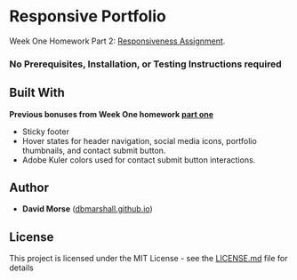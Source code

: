 # Responsive Portfolio

Week One Homework Part 2: [Responsiveness Assignment](http://ucb.bootcampcontent.com/UCB-Coding-Bootcamp/09-11-2017-UCB-Class-Repository-FSF-FT/blob/master/01-week/homework/part-2/Instructions/homework-instructions.md).

### No Prerequisites, Installation, or Testing Instructions required

## Built With

**Previous bonuses from Week One homework [part one](http://ucb.bootcampcontent.com/UCB-Coding-Bootcamp/09-11-2017-UCB-Class-Repository-FSF-FT/blob/master/01-week/homework/part-1/Instructions/recommended-homework-assignment.md)**

* Sticky footer
* Hover states for header navigation, social media icons, portfolio thumbnails, and contact submit button.
* Adobe Kuler colors used for contact submit button interactions. 

## Author

* **David Morse** ([dbmarshall.github.io](https://dbmarshall.github.io))

## License

This project is licensed under the MIT License - see the [LICENSE.md](LICENSE.md) file for details


